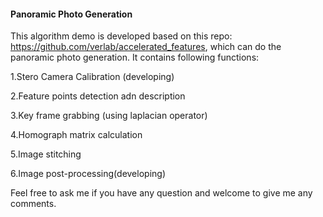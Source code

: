 #### Panoramic Photo Generation
This algorithm demo is developed based on this repo: https://github.com/verlab/accelerated_features, which can do the panoramic photo generation. It contains following functions:


1.Stero Camera Calibration (developing)

2.Feature points detection adn description

3.Key frame grabbing (using laplacian operator)

4.Homograph matrix calculation

5.Image stitching

6.Image post-processing(developing)

Feel free to ask me if you have any question and welcome to give me any comments.

